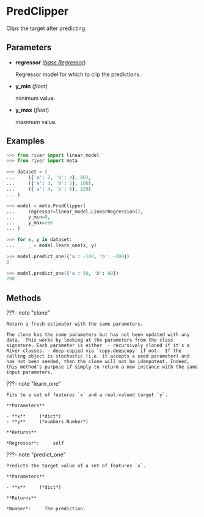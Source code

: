 # PredClipper

Clips the target after predicting.



## Parameters

- **regressor** (*[base.Regressor](../../base/Regressor)*)

    Regressor model for which to clip the predictions.

- **y_min** (*float*)

    minimum value.

- **y_max** (*float*)

    maximum value.



## Examples

```python
>>> from river import linear_model
>>> from river import meta

>>> dataset = (
...     ({'a': 2, 'b': 4}, 80),
...     ({'a': 3, 'b': 5}, 100),
...     ({'a': 4, 'b': 6}, 120)
... )

>>> model = meta.PredClipper(
...     regressor=linear_model.LinearRegression(),
...     y_min=0,
...     y_max=200
... )

>>> for x, y in dataset:
...     _ = model.learn_one(x, y)

>>> model.predict_one({'a': -100, 'b': -200})
0

>>> model.predict_one({'a': 50, 'b': 60})
200
```

## Methods

???- note "clone"

    Return a fresh estimator with the same parameters.

    The clone has the same parameters but has not been updated with any data.  This works by looking at the parameters from the class signature. Each parameter is either  - recursively cloned if it's a River classes. - deep-copied via `copy.deepcopy` if not.  If the calling object is stochastic (i.e. it accepts a seed parameter) and has not been seeded, then the clone will not be idempotent. Indeed, this method's purpose if simply to return a new instance with the same input parameters.

    
???- note "learn_one"

    Fits to a set of features `x` and a real-valued target `y`.

    **Parameters**

    - **x**     (*dict*)    
    - **y**     (*numbers.Number*)    
    
    **Returns**

    *Regressor*:     self
    
???- note "predict_one"

    Predicts the target value of a set of features `x`.

    **Parameters**

    - **x**     (*dict*)    
    
    **Returns**

    *Number*:     The prediction.
    
